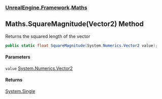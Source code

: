 ### [UnrealEngine.Framework](UnrealEngine_Framework.md 'UnrealEngine.Framework').[Maths](Maths.md 'UnrealEngine.Framework.Maths')
## Maths.SquareMagnitude(Vector2) Method
Returns the squared length of the vector  
```csharp
public static float SquareMagnitude(System.Numerics.Vector2 value);
```
#### Parameters
<a name='UnrealEngine_Framework_Maths_SquareMagnitude(System_Numerics_Vector2)_value'></a>
`value` [System.Numerics.Vector2](https://docs.microsoft.com/en-us/dotnet/api/System.Numerics.Vector2 'System.Numerics.Vector2')  
  
#### Returns
[System.Single](https://docs.microsoft.com/en-us/dotnet/api/System.Single 'System.Single')  
